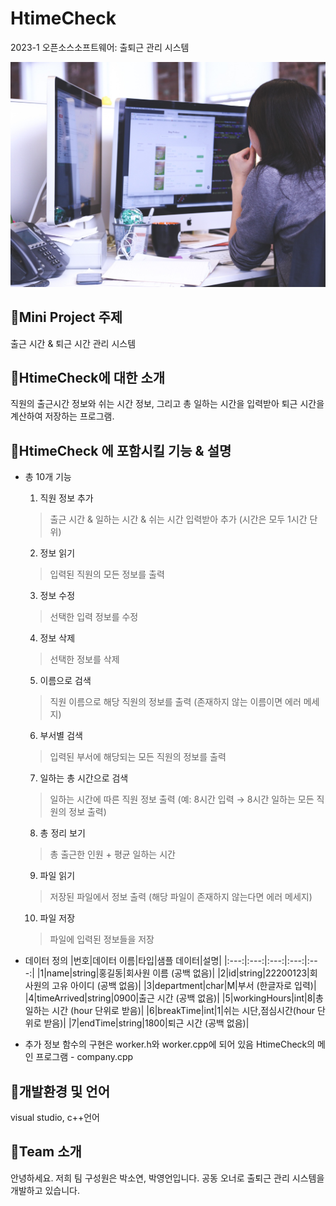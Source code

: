 # HtimeCheck
2023-1 오픈소스소프트웨어: 출퇴근 관리 시스템 

<img src = startup-849804_1920.jpg>

##  📍Mini Project 주제
출근 시간 & 퇴근 시간 관리 시스템

## 📍HtimeCheck에 대한 소개
직원의 출근시간 정보와 쉬는 시간 정보, 그리고 총 일하는 시간을 입력받아 퇴근 시간을 계산하여 저장하는 프로그램.

## 📍HtimeCheck 에 포함시킬 기능 & 설명
+ 총 10개 기능

    1) 직원 정보 추가
    > 출근 시간 & 일하는 시간 & 쉬는 시간 입력받아 추가 (시간은 모두 1시간 단위)
    2) 정보 읽기
    > 입력된 직원의 모든 정보를 출력
    3) 정보 수정
    > 선택한 입력 정보를 수정
    4) 정보 삭제
    > 선택한 정보를 삭제
    5) 이름으로 검색
    > 직원 이름으로 해당 직원의 정보를 출력 (존재하지 않는 이름이면 에러 메세지)
    6) 부서별 검색
    > 입력된 부서에 해당되는 모든 직원의 정보를 출력
    7) 일하는 총 시간으로 검색
    > 일하는 시간에 따른 직원 정보 출력 (예: 8시간 입력 → 8시간 일하는 모든 직원의 정보 출력)
    8) 총 정리 보기
    > 총 출근한 인원 + 평균 일하는 시간
    9) 파일 읽기
    > 저장된 파일에서 정보 출력 (해당 파일이 존재하지 않는다면 에러 메세지)
    10) 파일 저장
    > 파일에 입력된 정보들을 저장 
+ 데이터 정의
    |번호|데이터 이름|타입|샘플 데이터|설명|
    |:---:|:---:|:---:|:---:|:---:|
    |1|name|string|홍길동|회사원 이름 (공백 없음)|
    |2|id|string|22200123|회사원의 고유 아이디 (공백 없음)|
    |3|department|char|M|부서 (한글자로 입력)|
    |4|timeArrived|string|0900|출근 시간 (공백 없음)|
    |5|workingHours|int|8|총 일하는 시간 (hour 단위로 받음)|
    |6|breakTime|int|1|쉬는 시단,점심시간(hour 단위로 받음)|
    |7|endTime|string|1800|퇴근 시간 (공백 없음)|
    
+ 추가 정보
        함수의 구현은 worker.h와 worker.cpp에 되어 있음
        HtimeCheck의 메인 프로그램 - company.cpp
     
## 📍개발환경 및 언어
visual studio, c++언어

## 📍Team 소개
안녕하세요. 저희 팀 구성원은 박소연, 박영언입니다. 공동 오너로 출퇴근 관리 시스템을 개발하고 있습니다.
